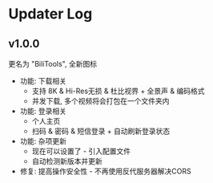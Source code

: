 # Updater Log

## v1.0.0

更名为 "BiliTools", 全新图标
- 功能: 下载相关
    - 支持 8K & Hi-Res无损 & 杜比视界 + 全景声 & 编码格式
    - 并发下载, 多个视频将会打包在一个文件夹内
- 功能: 登录相关
    - 个人主页
    - 扫码 & 密码 & 短信登录 + 自动刷新登录状态
- 功能: 杂项更新
    - 现在可以设置了 - 引入配置文件
    - 自动检测新版本并更新
- 修复: 提高操作安全性 - 不再使用反代服务器解决CORS